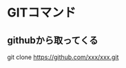 GITコマンド
======================

githubから取ってくる
--------------------
git clone https://github.com/xxx/xxx.git











